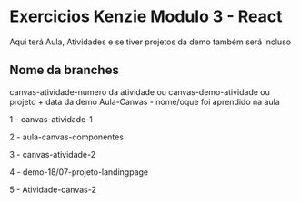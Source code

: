  # Exercicios Kenzie Modulo 3 - React
Aqui terá Aula, Atividades e se tiver projetos da demo também será incluso

## Nome da branches
canvas-atividade-numero da atividade ou
canvas-demo-atividade ou projeto + data da demo
Aula-Canvas - nome/oque foi aprendido na aula

1 - canvas-atividade-1

2 - aula-canvas-componentes   

3 - canvas-atividade-2

4 - demo-18/07-projeto-landingpage

5 - Atividade-canvas-2


